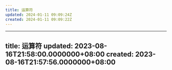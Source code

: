 ```yaml
---
title: 运算符
updated: 2024-01-11 09:09:24Z
created: 2024-01-11 09:09:22Z
---
```


---
title: 运算符
updated: 2023-08-16T21:58:00.0000000+08:00
created: 2023-08-16T21:57:56.0000000+08:00
---


